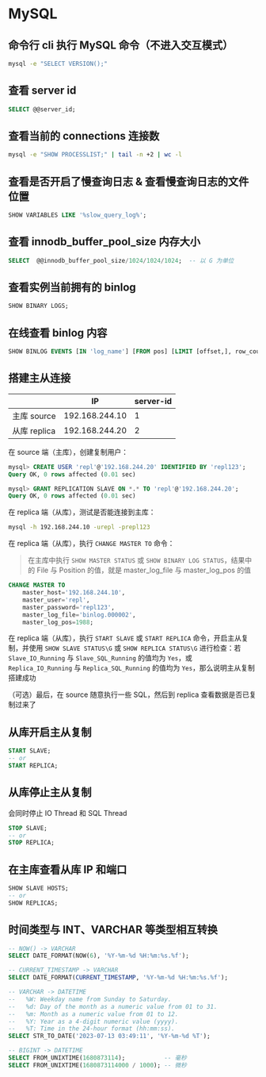 # MySQL

## 命令行 cli 执行 MySQL 命令（不进入交互模式）

```bash
mysql -e "SELECT VERSION();"
```

## 查看 server id

```sql
SELECT @@server_id;
```

## 查看当前的 connections 连接数

```bash
mysql -e "SHOW PROCESSLIST;" | tail -n +2 | wc -l
```

## 查看是否开启了慢查询日志 & 查看慢查询日志的文件位置

```sql
SHOW VARIABLES LIKE '%slow_query_log%';
```

## 查看 innodb_buffer_pool_size 内存大小

```sql
SELECT  @@innodb_buffer_pool_size/1024/1024/1024;  -- 以 G 为单位
```

## 查看实例当前拥有的 binlog

```sql
SHOW BINARY LOGS;
```

## 在线查看 binlog 内容

```sql
SHOW BINLOG EVENTS [IN 'log_name'] [FROM pos] [LIMIT [offset,], row_count];
```

## 搭建主从连接

|              | IP             | server-id |
|--------------|----------------|-----------|
| 主库 source  | 192.168.244.10 | 1         |
| 从库 replica | 192.168.244.20 | 2         |

在 source 端（主库），创建复制用户：

```sql
mysql> CREATE USER 'repl'@'192.168.244.20' IDENTIFIED BY 'repl123';
Query OK, 0 rows affected (0.01 sec)

mysql> GRANT REPLICATION SLAVE ON *.* TO 'repl'@'192.168.244.20';
Query OK, 0 rows affected (0.01 sec)
```

在 replica 端（从库），测试是否能连接到主库：

```bash
mysql -h 192.168.244.10 -urepl -prepl123
```

在 replica 端（从库），执行 `CHANGE MASTER TO` 命令：

> 在主库中执行 `SHOW MASTER STATUS` 或 `SHOW BINARY LOG STATUS`，结果中的 File 与 Position 的值，就是 master_log_file 与 master_log_pos 的值

```sql
CHANGE MASTER TO 
    master_host='192.168.244.10', 
    master_user='repl', 
    master_password='repl123', 
    master_log_file='binlog.000002', 
    master_log_pos=1988;
```

在 replica 端（从库），执行 `START SLAVE` 或 `START REPLICA` 命令，开启主从复制，并使用 `SHOW SLAVE STATUS\G` 或 `SHOW REPLICA STATUS\G` 进行检查：若 `Slave_IO_Running` 与 `Slave_SQL_Running` 的值均为 `Yes`，或 `Replica_IO_Running` 与 `Replica_SQL_Running` 的值均为 `Yes`，那么说明主从复制搭建成功

（可选）最后，在 source 随意执行一些 SQL，然后到 replica 查看数据是否已复制过来了

## 从库开启主从复制

```sql
START SLAVE;
-- or
START REPLICA;
```

## 从库停止主从复制

会同时停止 IO Thread 和 SQL Thread

```sql
STOP SLAVE; 
-- or
STOP REPLICA;
```

## 在主库查看从库 IP 和端口

```sql
SHOW SLAVE HOSTS;
-- or
SHOW REPLICAS;
```

## 时间类型与 INT、VARCHAR 等类型相互转换

```sql
-- NOW() -> VARCHAR
SELECT DATE_FORMAT(NOW(6), '%Y-%m-%d %H:%m:%s.%f');

-- CURRENT_TIMESTAMP -> VARCHAR
SELECT DATE_FORMAT(CURRENT_TIMESTAMP, '%Y-%m-%d %H:%m:%s.%f');

-- VARCHAR -> DATETIME
--   %W: Weekday name from Sunday to Saturday.
--   %d: Day of the month as a numeric value from 01 to 31.
--   %m: Month as a numeric value from 01 to 12.
--   %Y: Year as a 4-digit numeric value (yyyy).
--   %T: Time in the 24-hour format (hh:mm:ss).
SELECT STR_TO_DATE('2023-07-13 03:49:11', '%Y-%m-%d %T');

-- BIGINT -> DATETIME
SELECT FROM_UNIXTIME(1680873114);           -- 毫秒
SELECT FROM_UNIXTIME(1680873114000 / 1000); -- 微秒
```
